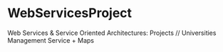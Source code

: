 # WebServicesProject
Web Services &amp; Service Oriented Architectures: Projects // Universities Management Service + Maps 
